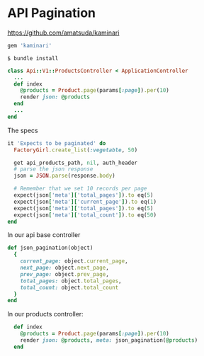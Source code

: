 # API Pagination

https://github.com/amatsuda/kaminari


```ruby
gem 'kaminari'
```

```shell
$ bundle install
```

```ruby
class Api::V1::ProductsController < ApplicationController
  ...
  def index
    @products = Product.page(params[:page]).per(10)
    render json: @products
  end
  ...
end
```

The specs
```ruby
it 'Expects to be paginated' do
  FactoryGirl.create_list(:vegetable, 50)

  get api_products_path, nil, auth_header
  # parse the json response
  json = JSON.parse(response.body)

  # Remember that we set 10 records per page
  expect(json['meta']['total_pages']).to eq(5)
  expect(json['meta']['current_page']).to eq(1)
  expect(json['meta']['total_pages']).to eq(5)
  expect(json['meta']['total_count']).to eq(50)
end
```

In our api base controller
```ruby
def json_pagination(object)
  {
    current_page: object.current_page,
    next_page: object.next_page,
    prev_page: object.prev_page,
    total_pages: object.total_pages,
    total_count: object.total_count
  }
end
```

In our products controller:

```ruby
  def index
    @products = Product.page(params[:page]).per(10)
    render json: @products, meta: json_pagination(@products)
  end
```